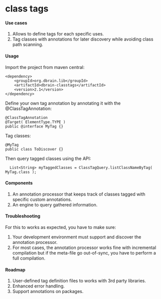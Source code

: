 # class tags

#### Use cases

1. Allows to define tags for each specific uses.
2. Tag classes with annotations for later discovery while avoiding class path scanning.

#### Usage

Import the project from maven central:

```
<dependency>
	<groupId>org.dbrain.lib</groupId>
	<artifactId>dbrain-classtags</artifactId>
	<version>2.1</version>
</dependency>
```

Define your own tag annotation by annotating it with the @ClassTagAnnotation:
```
@ClassTagAnnotation
@Target( ElementType.TYPE )
public @interface MyTag {}
```

Tag classes:
```
@MyTag
public class ToDiscover {}
```

Then query tagged classes using the API:
```
  List<String> myTaggedClasses = ClassTagQuery.listClassNameByTag( MyTag.class );
```

#### Components

1. An annotation processor that keeps track of classes tagged with specific custom annotations.
2. An engine to query gathered information.

#### Troubleshooting

For this to works as expected, you have to make sure:

1. Your development environment must support and discover the annotation processor.
2. For most cases, the annotation processor works fine with incremental compilation but if the meta-file go out-of-sync, you have to perform a full compilation.

#### Roadmap 

1. User-defined tag definition files to works with 3rd party libraries.
2. Enhanced error handling.
3. Support annotations on packages.
